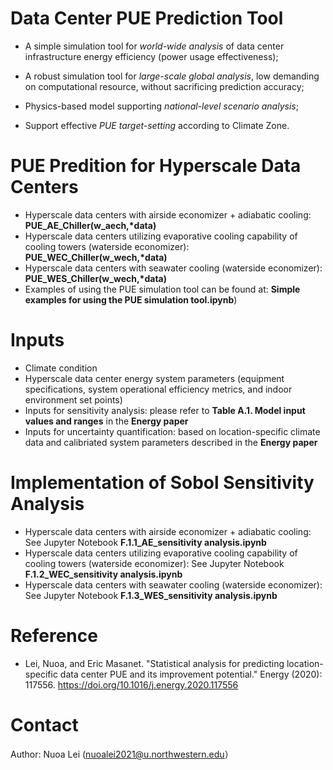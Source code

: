 # Data Center PUE Prediction Tool

* A simple simulation tool for *world-wide analysis* of data center infrastructure energy efficiency (power usage effectiveness);
  
* A robust simulation tool for *large-scale global analysis*, low demanding on computational resource, without sacrificing prediction accuracy;

* Physics-based model supporting *national-level scenario analysis*;

* Support effective *PUE target-setting* according to Climate Zone.

  
# PUE Predition for Hyperscale Data Centers

* Hyperscale data centers with airside economizer + adiabatic cooling: __PUE_AE_Chiller(w_aech,*data)__
* Hyperscale data centers utilizing evaporative cooling capability of cooling towers (waterside economizer): __PUE_WEC_Chiller(w_wech,*data)__
* Hyperscale data centers with seawater cooling (waterside economizer): __PUE_WES_Chiller(w_wech,*data)__
* Examples of using the PUE simulation tool can be found at: __Simple examples for using the PUE simulation tool.ipynb__)

# Inputs

* Climate condition
* Hyperscale data center energy system parameters (equipment specifications, system operational efficiency metrics, and indoor environment set points)
* Inputs for sensitivity analysis: please refer to __Table A.1. Model input values and ranges__ in the __Energy paper__
* Inputs for uncertainty quantification: based on location-specific climate data and calibriated system parameters described in the __Energy paper__

# Implementation of Sobol Sensitivity Analysis

* Hyperscale data centers with airside economizer + adiabatic cooling: See Jupyter Notebook __F.1.1_AE_sensitivity analysis.ipynb__
* Hyperscale data centers utilizing evaporative cooling capability of cooling towers (waterside economizer): See Jupyter Notebook __F.1.2_WEC_sensitivity analysis.ipynb__
* Hyperscale data centers with seawater cooling (waterside economizer): See Jupyter Notebook __F.1.3_WES_sensitivity analysis.ipynb__


# Reference

* Lei, Nuoa, and Eric Masanet. "Statistical analysis for predicting location-specific data center PUE and its improvement potential." Energy (2020): 117556. https://doi.org/10.1016/j.energy.2020.117556

# Contact
Author: Nuoa Lei (nuoalei2021@u.northwestern.edu）

